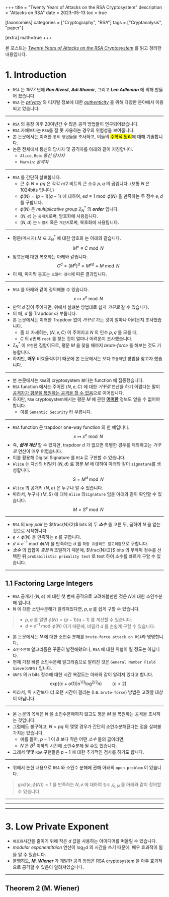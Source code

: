 +++
title = "Twenty Years of Attacks on the RSA Cryptosystem"
description = "Attacks on RSA"
date = 2023-05-13
toc = true

[taxonomies]
categories = ["Cryptography", "RSA"]
tags = ["Cryptanalysis", "paper"]

[extra]
math=true
+++


본 포스트는 *[Twenty Years of Attacks on the RSA Cryptosystem](https://crypto.stanford.edu/~dabo/pubs/papers/RSA-survey.pdf)* 를 읽고 정리한 내용입니다.

# 1. Introduction
- `RSA` 는 *1977* 년에 ***Ron Rivest***, ***Adi Shamir***, 그리고 ***Len Adleman*** 에 의해 만들어 졌습니다.
- `RSA` 는 <u>*privacy*</u> 와 디지털 정보에 대한 <u>*authenticity*</u> 를 위해 다양한 분야에서 이용되고 있습니다.
---
- `RSA` 의 등장 이후 20여년간 수 많은 공격 방법들이 연구되어왔습니다.
- `RSA` 자체보다는 `RSA`를 <txtred>잘 못 사용하는 경우</txtred>의 위험성을 보여줍니다.
- 본 논문에서는 이러한 `공격 방법`들을 조사하고, 이들의 <mark>수학적 원리</mark>에 대해 기술합니다.
- 논문 전체에서 통신의 당사자 및 공격자를 아래와 같이 지칭합니다.
  - `Alice`, `Bob`: *통신 당사자*
  - `Marvin`: *공격자*
---
- `RSA` 를 간단히 살펴봅니다.
  - 큰 수 $N=pq$ 은 각각 $n/2$ 비트의 큰 소수 $p, q$ 의 곱입니다. (보통 $N$ 은 $1024\text{bits}$ 입니다.)
  - $\phi(N) = (p-1)(q-1)$ 에 대하여, $ed \equiv 1 \bmod \phi(N)$ 을 만족하는 두 정수 $e, d$ 를 구합니다.
  - $\phi(N)$ 은 *multiplicative group* $\mathbb{Z}^{*}_{N}$ 의 ***order*** 입니다.
  - $\langle N, e \rangle$ 는 `공개키`로써, <txtylw>암호화</txtylw>에 사용됩니다.
  - $\langle N, d \rangle$ 는 `비밀키` 혹은 `개인키`로써, <txtylw>복호화</txtylw>에 사용됩니다.
---
- 평문(메시지) $M \in \mathbb{Z}^{*}_{N}$ 에 대한 <txtylw>암호화</txtylw> 는 아래와 같습니다.
$$M^e \equiv C \bmod N$$
- 암호문에 대한 <txtylw>복호화</txtylw>는 아래와 같습니다.
$$C^d = (M^{e})^{d} = M^{ed} \equiv M \bmod N$$
- 이 때, 마지막 등호는 `오일러 정리`에 따른 결과입니다.
---
- `RSA` 를 아래와 같이 정의해볼 수 있습니다.
$$x \longmapsto x^e \bmod N$$
- 만약 $d$ 값이 주어지면, 위에서 살펴본 방법대로 쉽게 *거꾸로* 갈 수 있습니다.
- 이 때, $d$ 를 <txtred>Trapdoor</txtred> 라 부릅니다.
- 본 논문에서는 이러한 <txtred>Trapdoor</txtred> 없이 *거꾸로* 가는 것이 얼마나 어려운지 조사했습니다.
  - 좀 더 자세히는, $\langle N, e, C \rangle$ 이 주어지고 $N$ 의 인수 $p, q$ 를 모를 때,
  - $C$ 의 $e$번째 `root` 를 찾는 것이 얼마나 어려운지 조사했습니다.
- $\mathbb{Z}^{*}_{N}$ 이 `유한`한 집합이므로, 평문 $M$ 을 찾을 때까지 *brute-force* 를 해보는 것도 가능합니다.
- 하지만, **매우** 비효율적이기 때문에 본 논문에서는 보다 `효율적`인 방법을 찾고자 했습니다.
---
- 본 논문에서는 `RSA`의 <txtylw>cryptosystem</txtylw> 보다는 <txtylw>function</txtylw> 에 집중했습니다.
- `RSA` <txtylw>function</txtylw> 에서는 주어진 $\langle N, e, C\rangle$ 에 대한 *거꾸로* 연산을 하기 어렵다는 말이 <u>공격자가 평문을 복원하는 공격을 할 수 없음</u>으로 이어집니다.
- 하지만, `RSA` <txtylw>cryptosystem</txtylw>에서는 평문 $M$ 에 관한 <u>**어떠한**</u> 정보도 얻을 수 없어야 합니다.
  - 이를 `Semantic Security` 라 부릅니다.
---
- `RSA` <txtylw>function</txtylw> 은 <txtred>trapdoor one-way function</txtred> 의 한 예입니다.
$$x \longmapsto x^e \bmod N$$
- 즉, ***쉽게 계산*** 할 수 있지만, <txtred>trapdoor</txtred> $d$ 가 없으면 특별한 경우를 제외하고는 *거꾸로* 연산이 매우 어렵습니다.
- 이를 활용해 <txtred>Digital Signature</txtred> 를 `RSA` 로 구현할 수 있습니다.
- `Alice` 는 자신의 <txtylw>비밀키</txtylw> $\langle N, d\rangle$ 로 평문 $M$ 에 대하여 아래와 같이 `signature`를 생성합니다.
$$S=M^d \bmod N$$
- `Alice` 의 <txtylw>공개키</txtylw> $\langle N, e \rangle$ 은 누구나 알 수 있습니다.
- 따라서, 누구나 $\langle M, S \rangle$ 에 대해 `Alice` 의`signature` 임을 아래와 같이 확인할 수 있습니다.
$$M=S^e \bmod N$$
---
- `RSA` 의 *key pair* 는 $\frac{N}{2}$ bits 의 두 ***소수*** 를 고른 뒤, 곱하여 $N$ 을 얻는 것으로 시작합니다.
- $e < \phi(N)$ 을 만족하는 $e$ 를 구합니다.
- $d \equiv e^{-1} \bmod \phi(N)$ 을 만족하는 $d$ 를 `확장 유클리드 알고리즘`으로 구합니다.
- ***소수*** 의 집합이 *충분히* 조밀하기 때문에, $\frac{N}{2}$ bits 의 무작위 정수를 선택한 뒤 `probabilistic primality test` 로 test 하여 소수를 빠르게 구할 수 있습니다.
---

## 1.1 Factoring Large Integers
- `RSA` 공개키 $\langle N, e \rangle$ 에 대한 첫 번째 공격으로 고려해볼만한 것은 $N$에 대한 <txtred>소인수분해</txtred> 입니다.
- $N$ 에 대한 소인수분해가 알려져있다면, $p, q$ 를 쉽게 구할 수 있습니다.
>  - $p, q$ 를 알면 $\phi(N) = (p-1)(q-1)$ 를 계산할 수 있습니다.
>  - $d \equiv e^{-1} \bmod \phi(N)$ 이기 때문에, <txtylw>비밀키</txtylw> $d$ 를 손쉽게 구할 수 있습니다.
- 본 논문에서는 $N$ 에 대한 소인수 분해를 `brute-force attack on RSA`라 명명합니다.
- `소인수분해` 알고리즘은 꾸준히 발전해왔으나, `RSA` 에 대한 위협이 될 정도는 <txtred>아닙니다</txtred>.
- 현재 가장 빠른 소인수분해 알고리즘으로 알려진 것은 `General Number Field Sieve(GNFS)` 입니다.
- `GNFS` 의 $n$ bits 정수에 대한 시간 복잡도는 아래와 같이 알려져 있다고 합니다.
$$\text{exp}\big((c + o(1))n^{1/3}\log^{2/3}n\big)\quad\quad (c<2)$$
- 따라서, 위 시간보다 더 오랜 시간이 걸리는 (i.e. `brute-force`) 방법은 고려할 대상이 아닙니다.
---
- 본 논문의 목적은 $N$ 을 소인수분해하지 않고도 평문 $M$ 을 복원하는 공격을 조사하는 것입니다.
- 그럼에도 불구하고, $N=pq$ 의 몇몇 경우가 <txtylw>간단히 소인수분해된다</txtylw>는 점을 살펴볼 가치는 있습니다.
  - 예를 들어, $p-1$ 이 $B$ 보다 작은 어떤 *소수* 들의 곱이라면,
  - $N$ 은 $B^3$ 이하의 시간에 소인수분해 될 수도 있습니다.
- 그래서 몇몇 `RSA` 구현들은 $p-1$ 에 대한 추가적인 검사를 하기도 합니다.
---
- 위에서 논한 내용으로 `RSA` 와 소인수 분해에 관해 아래의 `open problem` 이 있습니다.
> $\gcd(e, \phi(N))=1$ 을 만족하는 $N, e$ 에 대하여 `함수` $\mathcal{f}_{e, N}$ 를 아래와 같이 정의할 수 있습니다.


---
---
---

# 3. Low Private Exponent
- `복호화`시간을 줄이기 위해 작은 $d$ 값을 사용하는 아이디어를 떠올릴 수 있습니다.
- *modular exponentitaion* 연산이 $\log_2{d}$ 의 시간을 쓰기 때문에, 매우 효과적이 됨을 알 수 있습니다.
- 불행히도, ***M. Wiener*** 가 개발한 공격 방법은 <txtylw>RSA</txtylw> cryptosystem 을 아주 효과적으로 공격할 수 있음이 알려져있습니다.
---
## Theorem 2 (M. Wiener)
